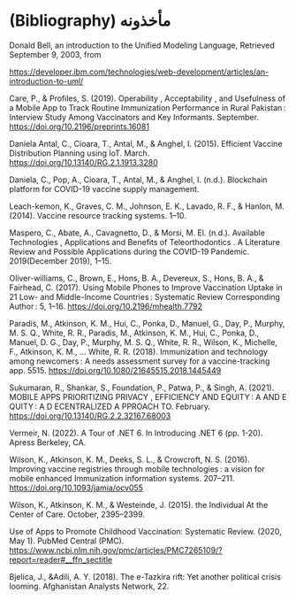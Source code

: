 # (Bibliography) مأخذونه 

 

Donald Bell, an introduction to the Unified Modeling Language, Retrieved September 9, 2003, from  

https://developer.ibm.com/technologies/web-development/articles/an-introduction-to-uml/ 

Care, P., & Profiles, S. (2019). Operability , Acceptability , and Usefulness of a Mobile App to Track Routine Immunization Performance in Rural Pakistan : Interview Study Among Vaccinators and Key Informants. September. https://doi.org/10.2196/preprints.16081 

Daniela Antal, C., Cioara, T., Antal, M., & Anghel, I. (2015). Efficient Vaccine Distribution Planning using IoT. March. https://doi.org/10.13140/RG.2.1.1913.3280 

Daniela, C., Pop, A., Cioara, T., Antal, M., & Anghel, I. (n.d.). Blockchain platform for COVID-19 vaccine supply management. 

Leach-kemon, K., Graves, C. M., Johnson, E. K., Lavado, R. F., & Hanlon, M. (2014). Vaccine resource tracking systems. 1–10. 

Maspero, C., Abate, A., Cavagnetto, D., & Morsi, M. El. (n.d.). Available Technologies , Applications and Benefits of Teleorthodontics . A Literature Review and Possible Applications during the COVID-19 Pandemic. 2019(December 2019), 1–15. 

Oliver-williams, C., Brown, E., Hons, B. A., Devereux, S., Hons, B. A., & Fairhead, C. (2017). Using Mobile Phones to Improve Vaccination Uptake in 21 Low- and Middle-Income Countries : Systematic Review Corresponding Author : 5, 1–16. https://doi.org/10.2196/mhealth.7792 

Paradis, M., Atkinson, K. M., Hui, C., Ponka, D., Manuel, G., Day, P., Murphy, M. S. Q., White, R. R., Paradis, M., Atkinson, K. M., Hui, C., Ponka, D., Manuel, D. G., Day, P., Murphy, M. S. Q., White, R. R., Wilson, K., Michelle, F., Atkinson, K. M., … White, R. R. (2018). Immunization and technology among newcomers : A needs assessment survey for a vaccine-tracking app. 5515. https://doi.org/10.1080/21645515.2018.1445449 

Sukumaran, R., Shankar, S., Foundation, P., Patwa, P., & Singh, A. (2021). MOBILE APPS PRIORITIZING PRIVACY , EFFICIENCY AND EQUITY : A AND E QUITY : A D ECENTRALIZED A PPROACH TO. February. https://doi.org/10.13140/RG.2.2.32167.68003 

Vermeir, N. (2022). A Tour of .NET 6. In Introducing .NET 6 (pp. 1-20). Apress Berkeley, CA. 

Wilson, K., Atkinson, K. M., Deeks, S. L., & Crowcroft, N. S. (2016). Improving vaccine registries through mobile technologies : a vision for mobile enhanced Immunization information systems. 207–211. https://doi.org/10.1093/jamia/ocv055 

Wilson, K., Atkinson, K. M., & Westeinde, J. (2015). the Individual At the Center of Care. October, 2395–2399. 

Use of Apps to Promote Childhood Vaccination: Systematic Review. (2020, May 1). PubMed Central (PMC). https://www.ncbi.nlm.nih.gov/pmc/articles/PMC7265109/?report=reader#__ffn_sectitle 

Bjelica, J., &Adili, A. Y. (2018). The e-Tazkira rift: Yet another political crisis looming. Afghanistan Analysts Network, 22. 